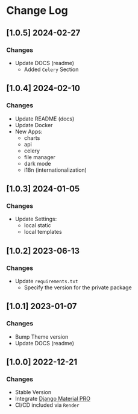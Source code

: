 # Change Log

## [1.0.5] 2024-02-27
### Changes

- Update DOCS (readme)
  - Added `Celery` Section 

## [1.0.4] 2024-02-10
### Changes

- Update README (docs)
- Update Docker
- New Apps:
  - charts
  - api
  - celery
  - file manager
  - dark mode 
  - i18n (internationalization) 

## [1.0.3] 2024-01-05
### Changes

- Update Settings:
  - local static
  - local templates

## [1.0.2] 2023-06-13
### Changes

- Update `requirements.txt`
  - Specify the version for the private package

## [1.0.1] 2023-01-07
### Changes

- Bump Theme version
- Update DOCS (readme)

## [1.0.0] 2022-12-21
### Changes

- Stable Version
- Integrate [Django Material PRO](https://github.com/app-generator/django-admin-material-pro)
- CI/CD included via `Render`
